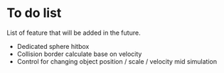 # To do list
List of feature that will be added in the future.

- Dedicated sphere hitbox
- Collision border calculate base on velocity
- Control for changing object position / scale / velocity mid simulation
